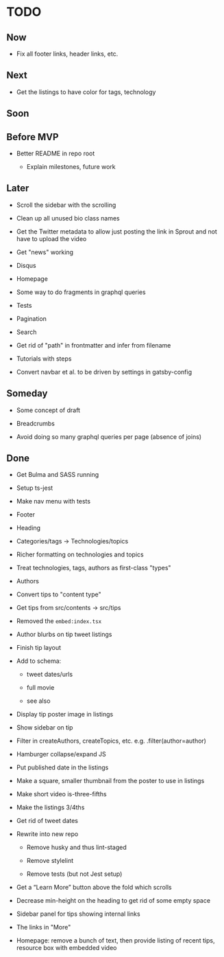 # TODO

## Now

- Fix all footer links, header links, etc.

## Next

- Get the listings to have color for tags, technology

## Soon

## Before MVP

- Better README in repo root

    - Explain milestones, future work

## Later

- Scroll the sidebar with the scrolling

- Clean up all unused bio class names

- Get the Twitter <head> metadata to allow just posting the link 
in Sprout and not have to upload the video

- Get "news" working

- Disqus

- Homepage

- Some way to do fragments in graphql queries

- Tests

- Pagination

- Search

- Get rid of "path" in frontmatter and infer from filename

- Tutorials with steps

- Convert navbar et al. to be driven by settings in gatsby-config

## Someday

- Some concept of draft

- Breadcrumbs

- Avoid doing so many graphql queries per page (absence of joins)

## Done

- Get Bulma and SASS running

- Setup ts-jest

- Make nav menu with tests

- Footer

- Heading

- Categories/tags -> Technologies/topics

- Richer formatting on technologies and topics

- Treat technologies, tags, authors as first-class "types"

- Authors

- Convert tips to "content type"

- Get tips from src/contents -> src/tips

- Removed the `embed:index.tsx`

- Author blurbs on tip tweet listings

- Finish tip layout

- Add to schema:

    - tweet dates/urls
    
    - full movie
    
    - see also

- Display tip poster image in listings

- Show sidebar on tip
   
- Filter in createAuthors, createTopics, etc. e.g. .filter(author=author)

- Hamburger collapse/expand JS

- Put published date in the listings

- Make a square, smaller thumbnail from the poster to use in listings

- Make short video is-three-fifths

- Make the listings 3/4ths

- Get rid of tweet dates

- Rewrite into new repo

    - Remove husky and thus lint-staged
    
    - Remove stylelint
    
    - Remove tests (but not Jest setup)

- Get a “Learn More” button above the fold which scrolls

- Decrease min-height on the heading to get rid of some empty space

- Sidebar panel for tips showing internal links

- The links in "More"

- Homepage: remove a bunch of text, then provide listing of recent 
tips, resource box with embedded video

